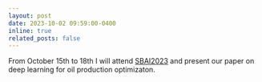 ```yaml
---
layout: post
date: 2023-10-02 09:59:00-0400
inline: true
related_posts: false
---
```


From October 15th to 18th I will attend [SBAI2023](https://sbai2023.com.br/) and present our paper on deep learning for oil production optimizaton.

